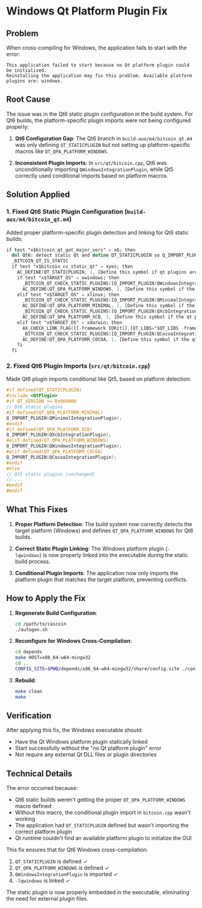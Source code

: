 # Windows Qt Platform Plugin Fix

## Problem
When cross-compiling for Windows, the application fails to start with the error:
```
This application failed to start because no Qt platform plugin could be initialized. 
Reinstalling the application may fix this problem. Available platform plugins are: windows.
```

## Root Cause
The issue was in the Qt6 static plugin configuration in the build system. For Qt6 builds, the platform-specific plugin imports were not being configured properly:

1. **Qt6 Configuration Gap**: The Qt6 branch in `build-aux/m4/bitcoin_qt.m4` was only defining `QT_STATICPLUGIN` but not setting up platform-specific macros like `QT_QPA_PLATFORM_WINDOWS`.

2. **Inconsistent Plugin Imports**: In `src/qt/bitcoin.cpp`, Qt6 was unconditionally importing `QWindowsIntegrationPlugin`, while Qt5 correctly used conditional imports based on platform macros.

## Solution Applied

### 1. Fixed Qt6 Static Plugin Configuration (`build-aux/m4/bitcoin_qt.m4`)
Added proper platform-specific plugin detection and linking for Qt6 static builds:

```m4
if test "x$bitcoin_qt_got_major_vers" = x6; then
  dnl Qt6: detect static Qt and define QT_STATICPLUGIN so Q_IMPORT_PLUGIN works
  _BITCOIN_QT_IS_STATIC
  if test "x$bitcoin_cv_static_qt" = xyes; then
    AC_DEFINE(QT_STATICPLUGIN, 1, [Define this symbol if qt plugins are static])
    if test "x$TARGET_OS" = xwindows; then
      _BITCOIN_QT_CHECK_STATIC_PLUGINS([Q_IMPORT_PLUGIN(QWindowsIntegrationPlugin)],[-lqwindows])
      AC_DEFINE(QT_QPA_PLATFORM_WINDOWS, 1, [Define this symbol if the qt platform is windows])
    elif test "x$TARGET_OS" = xlinux; then
      _BITCOIN_QT_CHECK_STATIC_PLUGINS([Q_IMPORT_PLUGIN(QMinimalIntegrationPlugin)],[-lqminimal])
      AC_DEFINE(QT_QPA_PLATFORM_MINIMAL, 1, [Define this symbol if the minimal qt platform exists])
      _BITCOIN_QT_CHECK_STATIC_PLUGINS([Q_IMPORT_PLUGIN(QXcbIntegrationPlugin)],[-lqxcb -lxcb-static])
      AC_DEFINE(QT_QPA_PLATFORM_XCB, 1, [Define this symbol if the qt platform is xcb])
    elif test "x$TARGET_OS" = xdarwin; then
      AX_CHECK_LINK_FLAG([[-framework IOKit]],[QT_LIBS="$QT_LIBS -framework IOKit"],[AC_MSG_ERROR(could not iokit framework)])
      _BITCOIN_QT_CHECK_STATIC_PLUGINS([Q_IMPORT_PLUGIN(QCocoaIntegrationPlugin)],[-lqcocoa])
      AC_DEFINE(QT_QPA_PLATFORM_COCOA, 1, [Define this symbol if the qt platform is cocoa])
    fi
  fi
```

### 2. Fixed Qt6 Plugin Imports (`src/qt/bitcoin.cpp`)
Made Qt6 plugin imports conditional like Qt5, based on platform detection:

```cpp
#if defined(QT_STATICPLUGIN)
#include <QtPlugin>
#if QT_VERSION >= 0x060000
// Qt6 static plugins
#if defined(QT_QPA_PLATFORM_MINIMAL)
Q_IMPORT_PLUGIN(QMinimalIntegrationPlugin);
#endif
#if defined(QT_QPA_PLATFORM_XCB)
Q_IMPORT_PLUGIN(QXcbIntegrationPlugin);
#elif defined(QT_QPA_PLATFORM_WINDOWS)
Q_IMPORT_PLUGIN(QWindowsIntegrationPlugin);
#elif defined(QT_QPA_PLATFORM_COCOA)
Q_IMPORT_PLUGIN(QCocoaIntegrationPlugin);
#endif
#else
// Qt5 static plugins (unchanged)
// ...
#endif
#endif
```

## What This Fixes

1. **Proper Platform Detection**: The build system now correctly detects the target platform (Windows) and defines `QT_QPA_PLATFORM_WINDOWS` for Qt6 builds.

2. **Correct Static Plugin Linking**: The Windows platform plugin (`-lqwindows`) is now properly linked into the executable during the static build process.

3. **Conditional Plugin Imports**: The application now only imports the platform plugin that matches the target platform, preventing conflicts.

## How to Apply the Fix

1. **Regenerate Build Configuration**:
   ```bash
   cd /path/to/cascoin
   ./autogen.sh
   ```

2. **Reconfigure for Windows Cross-Compilation**:
   ```bash
   cd depends
   make HOST=x86_64-w64-mingw32
   cd ..
   CONFIG_SITE=$PWD/depends/x86_64-w64-mingw32/share/config.site ./configure --prefix=/
   ```

3. **Rebuild**:
   ```bash
   make clean
   make
   ```

## Verification

After applying this fix, the Windows executable should:
- Have the Qt Windows platform plugin statically linked
- Start successfully without the "no Qt platform plugin" error
- Not require any external Qt DLL files or plugin directories

## Technical Details

The error occurred because:
- Qt6 static builds weren't getting the proper `QT_QPA_PLATFORM_WINDOWS` macro defined
- Without this macro, the conditional plugin import in `bitcoin.cpp` wasn't working
- The application had `QT_STATICPLUGIN` defined but wasn't importing the correct platform plugin
- Qt runtime couldn't find an available platform plugin to initialize the GUI

This fix ensures that for Qt6 Windows cross-compilation:
1. `QT_STATICPLUGIN` is defined ✓
2. `QT_QPA_PLATFORM_WINDOWS` is defined ✓  
3. `QWindowsIntegrationPlugin` is imported ✓
4. `-lqwindows` is linked ✓

The static plugin is now properly embedded in the executable, eliminating the need for external plugin files.